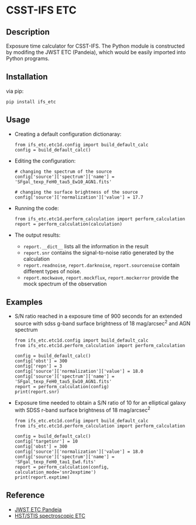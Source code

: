 # CSST-IFS ETC

## Description

Exposure time calculator for CSST-IFS. The Python module is 
constructed by modifing the JWST ETC (Pandeia), which would be
easily imported into Python programs.


## Installation
via pip:

    pip install ifs_etc


## Usage

* Creating a default configuration dictionaray:
        
    ```
    from ifs_etc.etc1d.config import build_default_calc
    config = build_default_calc()
    ```

 
* Editing the configuration:

    ```
    # changing the spectrum of the source  
    config['source']['spectrum']['name'] = 'SFgal_texp_FeH0_tau5_Ew10_AGN1.fits'
    
    # changing the surface brightness of the source
    config['source']['normalization']['value'] = 17.7
    ```



* Running the code:

    ```
    from ifs_etc.etc1d.perform_calculation import perform_calculation
    report = perform_calculation(calculation)
    ```  
        

* The output results:

    - `report.__dict__` lists all the information in the result
    - `report.snr` contains the signal-to-noise ratio generated by the calculation
    - `report.readnoise`, `report.darknoise`, `report.sourcenoise` contain
    different types of noise.
    - `report.mockwave`, `report.mockflux`, `report.mockerror` provide 
    the mock spectrum of the observation




## Examples

* S/N ratio reached in a exposure time of 900 seconds for 
an extended source with sdss g-band surface brightness of 18 
mag/arcsec<sup>2</sup> and AGN spectrum

    ```
    from ifs_etc.etc1d.config import build_default_calc
    from ifs_etc.etc1d.perform_calculation import perform_calculation

    config = build_default_calc()
    config['obst'] = 300
    config['repn'] = 3
    config['source']['normalization']['value'] = 18.0
    config['source']['spectrum']['name'] = 'SFgal_texp_FeH0_tau5_Ew10_AGN1.fits'
    report = perform_calculation(config)
    print(report.snr)
    ```
 
* Exposure time needed to obtain a S/N ratio of 10 for an elliptical galaxy 
with SDSS r-band surface brightness of 18 mag/arcsec<sup>2</sup>
 
     ```
    from ifs_etc.etc1d.config import build_default_calc
    from ifs_etc.etc1d.perform_calculation import perform_calculation
    
    config = build_default_calc()
    config['targetsnr'] = 10
    config['obst'] = 300
    config['source']['normalization']['value'] = 18.0
    config['source']['spectrum']['name'] = 'SFgal_texp_FeH0_tau1_Ewd.fits'
    report = perform_calculation(config, calculation_mode='snr2exptime')
    print(report.exptime)
     ```


## Reference

* [JWST ETC Pandeia](https://jwst-docs.stsci.edu/jwst-exposure-time-calculator-overview/jwst-etc-pandeia-engine-tutorial)
* [HST/STIS spectroscopic ETC](https://etc.stsci.edu/etc/input/stis/spectroscopic/)






